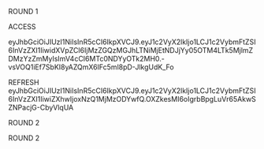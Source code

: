 ROUND 1


ACCESS

eyJhbGciOiJIUzI1NiIsInR5cCI6IkpXVCJ9.eyJ1c2VyX2lkIjo1LCJ1c2VybmFtZSI6InVzZXI1IiwidXVpZCI6IjMzZGQzMGJhLTNiMjEtNDJjYy05OTM4LTk5MjlmZDMzYzZmMyIsImV4cCI6MTc0NDYyOTk2MH0.-vsVOQ1iEf7SbKI8yAZQmX6IFc5ml8pD-JlkgUdK_Fo



REFRESH
eyJhbGciOiJIUzI1NiIsInR5cCI6IkpXVCJ9.eyJ1c2VyX2lkIjo1LCJ1c2VybmFtZSI6InVzZXI1IiwiZXhwIjoxNzQ1MjMzODYwfQ.OXZkesMI6oIgrbBpgLuVr65AkwSZNPacjG-CbyVlqUA


ROUND 2


























ROUND 2
